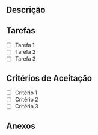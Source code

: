 ## Descrição
<!-- Uma breve descrição do problema ou tarefa. -->

## Tarefas
- [ ] Tarefa 1
- [ ] Tarefa 2
- [ ] Tarefa 3

## Critérios de Aceitação
- [ ] Critério 1
- [ ] Critério 2
- [ ] Critério 3

## Anexos
<!-- Inserir capturas de tela, se aplicável] -->


